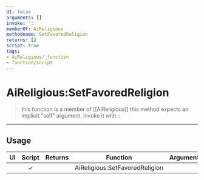 ```yaml
---
UI: false
arguments: []
invoke: ':'
memberOf: AiReligious
methodname: SetFavoredReligion
returns: []
script: true
tags:
- AiReligious/_function
- function/script
---
```

# AiReligious:SetFavoredReligion
> this function is a member of [[AiReligious]]
> this method expects an implicit "self" argument. invoke it with `:`
-----
## Usage
|  UI | Script | Returns | Function | Arguments |
|:---:|:------:|-------:|:--------:|:---------|
| |✓||AiReligious:SetFavoredReligion||

